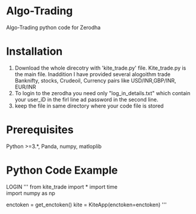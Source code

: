 # Algo-Trading
Algo-Trading python code for Zerodha

# Installation 

1) Download the whole direcotry with 'kite_trade.py' file. Kite_trade.py is the main file. Inaddition I have provided several alogoithm trade Banknifty, stocks, Crudeoil, Currency pairs like USD/INR,GBP/INR, EUR/INR
2) To login to the zerodha you need only "log_in_details.txt" which contain your user_iD in the firl line ad password in the second line.
3) keep the file in same directory where your code file is stored

# Prerequisites
Python >=3.*,  Panda, numpy, matloplib

# Python Code Example
LOGIN
'''
from kite_trade import *
import time  
import numpy as np

enctoken = get_enctoken()
kite = KiteApp(enctoken=enctoken)
'''



